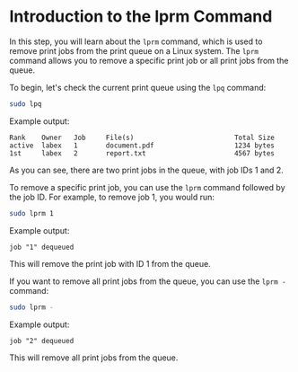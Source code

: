 # Introduction to the lprm Command

In this step, you will learn about the `lprm` command, which is used to remove print jobs from the print queue on a Linux system. The `lprm` command allows you to remove a specific print job or all print jobs from the queue.

To begin, let's check the current print queue using the `lpq` command:

```bash
sudo lpq
```

Example output:

```
Rank    Owner   Job     File(s)                         Total Size
active  labex   1       document.pdf                    1234 bytes
1st     labex   2       report.txt                      4567 bytes
```

As you can see, there are two print jobs in the queue, with job IDs 1 and 2.

To remove a specific print job, you can use the `lprm` command followed by the job ID. For example, to remove job 1, you would run:

```bash
sudo lprm 1
```

Example output:

```
job "1" dequeued
```

This will remove the print job with ID 1 from the queue.

If you want to remove all print jobs from the queue, you can use the `lprm -` command:

```bash
sudo lprm -
```

Example output:

```
job "2" dequeued
```

This will remove all print jobs from the queue.

